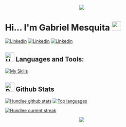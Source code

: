 <p align="center">
     <img src="https://capsule-render.vercel.app/api?type=waving&height=100&color=gradient&reversal=false&section=header&textBg=false&fontAlign=50&fontAlignY=49"/>
</p>


# Hi... I'm Gabriel Mesquita  <img src="https://user-images.githubusercontent.com/72663882/171687151-bb31c996-c9d2-49c8-b593-734946893b23.gif" alt="waving hand gif" aria-hidden="true" width="30" />

[![Linkedin](https://img.shields.io/badge/LinkedIn-0077B5?style=for-the-badge&logo=linkedin&logoColor=white)](https://www.linkedin.com/in/gabriel-mesquita-9614782b4/)
[![Linkedin](https://img.shields.io/badge/WhatsApp-25D366?style=for-the-badge&logo=whatsapp&logoColor=white)](https://api.whatsapp.com/send/?phone=558594038930&text&type=phone_number&app_absent=0)
[![Linkedin](https://img.shields.io/badge/Portfólio-4f4f4f?style=for-the-badge&logo=vercel&logoColor=white)](https://gabriel-mesquita-portfolio.vercel.app/)


 
## <img src="https://raw.githubusercontent.com/Tarikul-Islam-Anik/Animated-Fluent-Emojis/master/Emojis/Objects/Hammer%20and%20Wrench.png" alt="Hammer and Wrench" width="30" height="30" /> **Languages and Tools:**  
[![My Skills](https://skillicons.dev/icons?i=html,css,js,ts,py,react,nodejs,next,laravel,vite,tailwind,expressjs,mongodb,postgres,docker,prisma,firebase,git,github,vscode,jest,jquery,styledcomponents,postman,stackoverflow,aws,figma&perline=13)](#)




## <img src="https://raw.githubusercontent.com/Tarikul-Islam-Anik/Animated-Fluent-Emojis/master/Emojis/Travel%20and%20places/Rocket.png" alt="Rocket" width="30" height="30" /> Github Stats 


 [![Hundlee github stats](https://bad-apple-github-readme.vercel.app/api?username=Hundlee&show_icons=true&count_private=true&line_height=20&icon_color=00b3ff&theme=blue-green&title_color=00b3ff)](#) [![Top languages](https://github-readme-mwendwa.vercel.app/api/top-langs/?username=Hundlee&layout=compact&count_private=true&theme=blue-green&title_color=00b3ff)](#) 
 
 [![Hundlee current streak](https://streak-stats.demolab.com/?user=Hundlee&count_private=true&theme=blue-green&title_color=00b3ff)](#)



<p align="center">
     <img src="https://capsule-render.vercel.app/api?type=waving&height=100&color=gradient&reversal=false&section=footer&textBg=false&fontAlign=50&fontAlignY=49"/>
</p>

